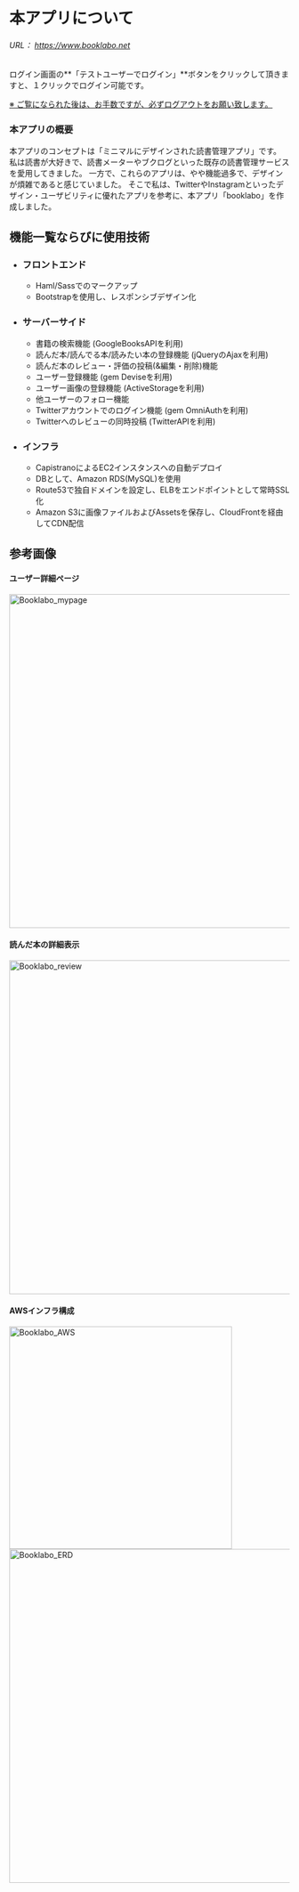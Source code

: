 # 本アプリについて
###### URL： https://www.booklabo.net
ログイン画面の**「テストユーザーでログイン」**ボタンをクリックして頂きますと、１クリックでログイン可能です。

<u> ※ ご覧になられた後は、お手数ですが、必ずログアウトをお願い致します。</u>

### 本アプリの概要
本アプリのコンセプトは「ミニマルにデザインされた読書管理アプリ」です。
私は読書が大好きで、読書メーターやブクログといった既存の読書管理サービスを愛用してきました。
一方で、これらのアプリは、やや機能過多で、デザインが煩雑であると感じていました。
そこで私は、TwitterやInstagramといったデザイン・ユーザビリティに優れたアプリを参考に、本アプリ「booklabo」を作成しました。

## 機能一覧ならびに使用技術
- ### フロントエンド
  - Haml/Sassでのマークアップ
  - Bootstrapを使用し、レスポンシブデザイン化
- ### サーバーサイド
  - 書籍の検索機能 (GoogleBooksAPIを利用)
  - 読んだ本/読んでる本/読みたい本の登録機能 (jQueryのAjaxを利用)
  - 読んだ本のレビュー・評価の投稿(&編集・削除)機能
  - ユーザー登録機能 (gem Deviseを利用)
  - ユーザー画像の登録機能 (ActiveStorageを利用)
  - 他ユーザーのフォロー機能
  - Twitterアカウントでのログイン機能 (gem OmniAuthを利用)
  - Twitterへのレビューの同時投稿 (TwitterAPIを利用)
- ### インフラ
  - CapistranoによるEC2インスタンスへの自動デプロイ
  - DBとして、Amazon RDS(MySQL)を使用
  - Route53で独自ドメインを設定し、ELBをエンドポイントとして常時SSL化
  - Amazon S3に画像ファイルおよびAssetsを保存し、CloudFrontを経由してCDN配信

## 参考画像

#### ユーザー詳細ページ

<img width="600" alt="Booklabo_mypage" src="https://user-images.githubusercontent.com/52557788/65003591-1972ee00-d934-11e9-9e5d-ac0ffbf4fd18.png">

#### 読んだ本の詳細表示

<img width="600" alt="Booklabo_review" src="https://user-images.githubusercontent.com/52557788/65004454-6906e900-d937-11e9-9b4a-05d2733cb364.png">

#### AWSインフラ構成

<img width="400" alt="Booklabo_AWS" src="https://user-images.githubusercontent.com/52557788/65004447-60aeae00-d937-11e9-8ab2-82e86e2176be.png">

<img width="600" alt="Booklabo_ERD" src="https://user-images.githubusercontent.com/52557788/64958396-01668480-d8ca-11e9-9057-675e0a34f835.png">


